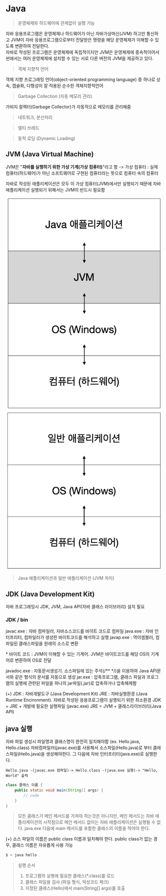 # Java
> 운영체제와 하드웨어에 관계없이 실행 가능

 자바 응용프로그램은 운영체제나 하드웨어가 아닌 자바가상머신(JVM) 하고만 통신하고 JVM이 자바 응용프로그램으로부터 전달받은 명령을 해당 운영체제가 이해할 수 있도록 변환하여 전달한다.  
  자바로 작성된 프로그램은 운영체제에 독립적이지만 JVM은 운영체제에 종속적이어서 썬에서는 여러 운영체제에 설치할 수 있는 서로 다른 버전의 JVM을 제공하고 있다.  

> 객체 지향적 언어

객체 지향 프로그래밍 언어(object-oriented programming language) 중 하나로 상속, 캡슐화, 다형성이 잘 적용된 순수한 객체지향적언어

> Garbage Collection (자동 메모리 관리)

 가비지 컬렉터(Garbage Collector)가 자동적으로 메모리를 관리해줌

 > 네트워크, 분산처리

 > 멀티 쓰레드

 > 동적 로딩 (Dynamic Loading)

 ## JVM (Java Virtual Machine)
JVM은 "**자바를 실행하기 위한 가상 기계(가상 컴퓨터)**"라고 함
-> 가상 컴퓨터 : 실제 컴퓨터(하드웨어)가 아닌 소프트웨어로 구현된 컴퓨터라는 뜻으로 컴퓨터 속의 컴퓨터

자바로 작성된 애플리케이션은 모두 이 가상 컴퓨터(JVM)에서만 실행되기 때문에 자바 애플리케이션 실행되기 위해서는 JVM이 반드시 필요함

![image](../images/intro_1.png)
![image](../images/intro_2.png)
> Java 애플리케이션과 일반 애플리케이션 (JVM 차이)

## JDK (Java Development Kit)
자바 프로그래밍시 JDK, JVM, Java API(자바 클래스 라이브러리) 설치 필요

### JDK / bin
javac.exe : 자바 컴파일러, 자바소스코드를 바이트 코드로 컴파일
java.exe : 자바 인터프리터, 컴파일러가 생성한 바이트코드를 해석하고 실행
javap.exe : 역어셈블러, 컴파일된 클래스파일을 원래의 소스로 변환

\* 바이트 코드 : JVM이 이해할 수 있는 기계어. JVM은 바이트코드를 해당 OS의 기계어로 변환하여 OS로 전달

javadoc.exe : 자동문서생성기. 소스파일에 있는 주석(/** */)을 이용하여 Java API문서와 같은 형식의 문서를 자동으로 생성
jar.exe : 압축프로그램, 클래스 파일과 프로그램의 실행에 관련된 파일을 하나의 jar파일(.jar)로 압축하거나 압축해제함

(+) JDK : 자바개발도구 (Java Development Kit)
JRE : 자바실행환경 (Java Runtime Encironment). 자바로 작성된 응용프로그램이 실행되기 위한 최소환경
JDK = JRE + 개발에 필요한 실행파일 (javac.exe)
JRE = JVM + 클래스라이브러리(Java API)

## java 실행
자바 파일 생성시 파일명과 클래스명이 완전히 일치해야함 (ex. Hello.java, Hello.class)
자바컴파일러(javac.exe)를 사용해서 소스파일(Hello.java)로 부터 클래스파일(Hello.java)을 생성해야한다. 그 다음에 자바 인터프리터(java.exe)로 실행한다.

```
Hello.java -(javac.exe 컴파일)-> Hello.class -(java.exe 실행)-> "Hello, World" 출력
```

```java
class 클래스 이름 {
    public static void main(String[] args) {
        // code
    }
}
```

> 모든 클래스가 메인 메서드를 가져야 하는것은 아니지만, 메인 메서드는 자바 애플리케이션의 시작점으로 메인 메서드 없이는 자바 애플리케이션은 실행될 수 없다. java.exe 다음에 main 메서드를 포함한 클래스의 이름을 적어야 한다.

(+) 소스 파일의 이름은 public class 이름과 일치해야 한다. public class가 없는 경우, 클래스 이름은 자유롭게 사용 가능


```bash
$ > java hello
```

> 실행 순서
>
> 1) 프로그램의 실행에 필요한 클래스(*.class)를 로드
> 2) 클래스 파일을 검사 (파일 형식, 악성코드 체크)
> 3) 지정된 클래스(Hello)에서 main(String[] args)를 호출
